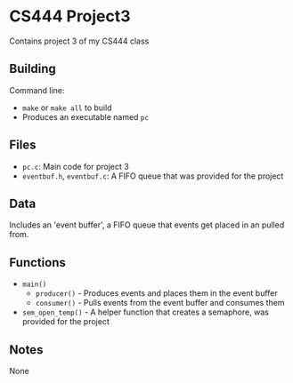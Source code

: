 # CS444 Project3
Contains project 3 of my CS444 class

## Building

Command line:
* `make` or `make all` to build
* Produces an executable named `pc`


## Files

* `pc.c`: Main code for project 3
* `eventbuf.h`, `eventbuf.c`: A FIFO queue that was provided for the project


## Data

Includes an 'event buffer', a FIFO queue that events get placed in an pulled from.


## Functions

* `main()`
    * `producer()` - Produces events and places them in the event buffer
    * `consumer()` - Pulls events from the event buffer and consumes them
* `sem_open_temp()` - A helper function that creates a semaphore, was provided for the project

## Notes
None

